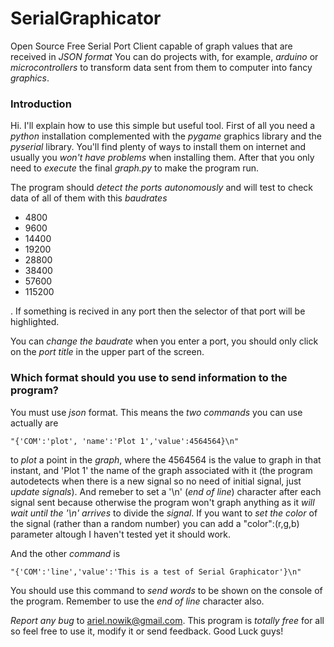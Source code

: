 # SerialGraphicator
Open Source Free Serial Port Client capable of graph values that are received in *JSON format*
You can do projects with, for example, *arduino* or *microcontrollers* to transform data sent from them to computer into fancy *graphics*.

### Introduction ###

Hi. I'll explain how to use this simple but useful tool. First of all you need a *python* installation complemented with the *pygame* graphics library and the *pyserial* library. You'll find plenty of ways to install them on internet and usually you *won't have problems* when installing them. After that you only need to *execute* the final *graph.py* to make the program run.


The program should *detect the ports autonomously* and will test to check data of all of them with this *baudrates*
+ 4800
+ 9600
+ 14400
+ 19200
+ 28800
+ 38400
+ 57600
+ 115200

. If something is recived in any port then the selector of that port will be highlighted. 

You can *change the baudrate* when you enter a port, you should only click on the *port title* in the upper part of the screen.


### Which format should you use to send information to the program? ###
You must use *json* format. This means the *two commands* you can use actually are
```
"{'COM':'plot', 'name':'Plot 1','value':4564564}\n"
```
to *plot* a point in the *graph*, where the 4564564 is the value to graph in that instant, and 'Plot 1' the name of the graph associated with it (the program autodetects when there is a new signal so no need of initial signal, just *update signals*). And remeber to set a '\n' (*end of line*) character after each signal sent because otherwise the program won't graph anything as it *will wait until the '\n' arrives* to divide the *signal*. If you want to *set the color* of the signal (rather than a random number) you can add a "color":(r,g,b) parameter altough I haven't tested yet it should work.

And the other *command* is 
```
"{'COM':'line','value':'This is a test of Serial Graphicator'}\n"
```
You should use this command to *send words* to be shown on the console of the program. Remember to use the *end of line* character also.



*Report any bug* to ariel.nowik@gmail.com. This program is *totally free* for all so feel free to use it, modify it or send feedback. Good Luck guys!


